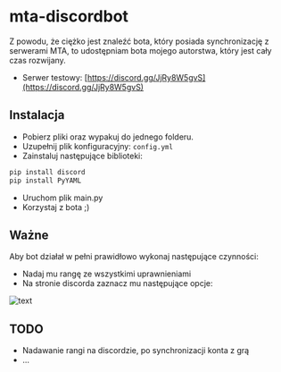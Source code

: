 # mta-discordbot

Z powodu, że ciężko jest znaleźć bota, który posiada synchronizację z serwerami MTA, to udostępniam bota mojego autorstwa, który jest cały czas rozwijany.

- Serwer testowy: [https://discord.gg/JjRy8W5gvS](https://discord.gg/JjRy8W5gvS)

## Instalacja

- Pobierz pliki oraz wypakuj do jednego folderu.
- Uzupełnij plik konfiguracyjny: ```config.yml```
- Zainstaluj następujące biblioteki:
```bash
pip install discord
pip install PyYAML
```
- Uruchom plik main.py
- Korzystaj z bota ;)

## Ważne
Aby bot działał w pełni prawidłowo wykonaj następujące czynności:
- Nadaj mu rangę ze wszystkimi uprawnieniami
- Na stronie discorda zaznacz mu następujące opcje:

![text](https://i.imgur.com/OImSYbM.png)

## TODO
- Nadawanie rangi na discordzie, po synchronizacji konta z grą
- ...
